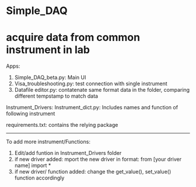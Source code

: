 # Simple_DAQ
# acquire data from common instrument in lab

Apps:
1. Simple_DAQ_beta.py: Main UI
2. Visa_troubleshooting.py: test connection with single instrument
3. Datafile editor.py: contatenate same format data in the folder,
			comparing different tempstamp to match data

Instrument_Drivers:
Instrument_dict.py: Includes names and function of following instrument

requirements.txt: contains the relying package

----------------------------------------------------------------------------

To add more instrument/Functions:
1. Edit/add funtion in Instrument_Drivers folder
2. if new driver added:
	mport the new driver in format:
		from [your driver name] import *
3. if new driver/ function added:
	change the get_value(), set_value() function accordingly

